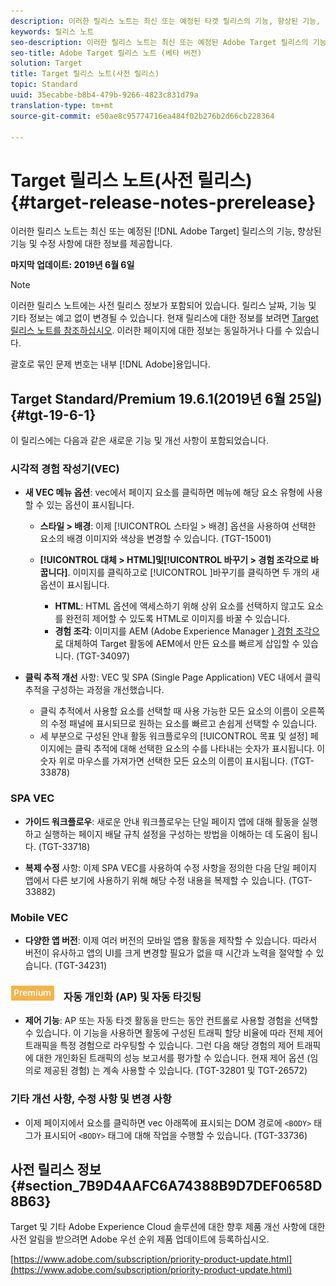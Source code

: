 ```yaml
---
description: 이러한 릴리스 노트는 최신 또는 예정된 타겟 릴리스의 기능, 향상된 기능, 수정 사항 및 알려진 문제에 대한 정보를 제공합니다.
keywords: 릴리스 노트
seo-description: 이러한 릴리스 노트는 최신 또는 예정된 Adobe Target 릴리스의 기능, 향상된 기능, 수정 사항 및 알려진 문제에 대한 정보를 제공합니다
seo-title: Adobe Target 릴리스 노트 (베타 버전)
solution: Target
title: Target 릴리스 노트(사전 릴리스)
topic: Standard
uuid: 35ecabbe-b8b4-479b-9266-4823c831d79a
translation-type: tm+mt
source-git-commit: e50ae8c95774716ea484f02b276b2d66cb228364

---
```



# Target 릴리스 노트(사전 릴리스){#target-release-notes-prerelease}

이러한 릴리스 노트는 최신 또는 예정된 [!DNL Adobe Target] 릴리스의 기능, 향상된 기능 및 수정 사항에 대한 정보를 제공합니다.

**마지막 업데이트: 2019년 6월 6일**

>[!NOTE]
>
>이러한 릴리스 노트에는 사전 릴리스 정보가 포함되어 있습니다. 릴리스 날짜, 기능 및 기타 정보는 예고 없이 변경될 수 있습니다. 현재 릴리스에 대한 정보를 보려면 [Target 릴리스 노트를 참조하십시오](release-notes.md). 이러한 페이지에 대한 정보는 동일하거나 다를 수 있습니다.
>
>괄호로 묶인 문제 번호는 내부 [!DNL Adobe]용입니다.

## Target Standard/Premium 19.6.1(2019년 6월 25일) {#tgt-19-6-1}

이 릴리스에는 다음과 같은 새로운 기능 및 개선 사항이 포함되었습니다.

### 시각적 경험 작성기(VEC)

* **새 VEC 메뉴 옵션**: vec에서 페이지 요소를 클릭하면 메뉴에 해당 요소 유형에 사용할 수 있는 옵션이 표시됩니다.

   * **스타일 &gt; 배경**: 이제 [!UICONTROL 스타일 &gt; 배경] 옵션을 사용하여 선택한 요소의 배경 이미지와 색상을 변경할 수 있습니다. (TGT-15001)

   * **[!UICONTROL 대체 &gt; HTML]및[!UICONTROL 바꾸기 &gt; 경험 조각으로 바꿉니다]**. 이미지를 클릭하고로 [!UICONTROL ]바꾸기를 클릭하면 두 개의 새 옵션이 표시됩니다.

      * **HTML**: HTML 옵션에 액세스하기 위해 상위 요소를 선택하지 않고도 요소를 완전히 제어할 수 있도록 HTML로 이미지를 바꿀 수 있습니다.
      * **경험 조각**: 이미지를 AEM (Adobe Experience Manager [) 경험 조각으로](/help/c-experiences/c-manage-content/aem-experience-fragments.md) 대체하여 Target 활동에 AEM에서 만든 요소를 빠르게 삽입할 수 있습니다. (TGT-34097)

* **클릭 추적 개선** 사항: VEC 및 SPA (Single Page Application) VEC 내에서 클릭 추적을 구성하는 과정을 개선했습니다.

   * 클릭 추적에서 사용할 요소를 선택할 때 사용 가능한 모든 요소의 이름이 오른쪽의 수정 패널에 표시되므로 원하는 요소를 빠르고 손쉽게 선택할 수 있습니다.
   * 세 부분으로 구성된 안내 활동 워크플로우의 [!UICONTROL 목표 및 설정] 페이지에는 클릭 추적에 대해 선택한 요소의 수를 나타내는 숫자가 표시됩니다. 이 숫자 위로 마우스를 가져가면 선택한 모든 요소의 이름이 표시됩니다. (TGT-33878)

### SPA VEC

* **가이드 워크플로우**: 새로운 안내 워크플로우는 단일 페이지 앱에 대해 활동을 실행하고 실행하는 페이지 배달 규칙 설정을 구성하는 방법을 이해하는 데 도움이 됩니다. (TGT-33718)

* **복제 수정** 사항: 이제 SPA VEC를 사용하여 수정 사항을 정의한 다음 단일 페이지 앱에서 다른 보기에 사용하기 위해 해당 수정 내용을 복제할 수 있습니다. (TGT-33882)

### Mobile VEC

* **다양한 앱 버전**: 이제 여러 버전의 모바일 앱용 활동을 제작할 수 있습니다. 따라서 버전이 유사하고 앱의 UI를 크게 변경할 필요가 없을 때 시간과 노력을 절약할 수 있습니다. (TGT-34231)

### ![프리미엄 배지](/help/assets/premium.png) 자동 개인화 (AP) 및 자동 타깃팅

* **제어 기능**: AP 또는 자동 타겟 활동을 만드는 동안 컨트롤로 사용할 경험을 선택할 수 있습니다. 이 기능을 사용하면 활동에 구성된 트래픽 할당 비율에 따라 전체 제어 트래픽을 특정 경험으로 라우팅할 수 있습니다. 그런 다음 해당 경험의 제어 트래픽에 대한 개인화된 트래픽의 성능 보고서를 평가할 수 있습니다. 현재 제어 옵션 (임의로 제공된 경험) 는 계속 사용할 수 있습니다. (TGT-32801 및 TGT-26572)

### 기타 개선 사항, 수정 사항 및 변경 사항

* 이제 페이지에서 요소를 클릭하면 vec 아래쪽에 표시되는 DOM 경로에 `<BODY>` 태그가 표시되어 `<BODY>` 태그에 대해 작업을 수행할 수 있습니다. (TGT-33736)

## 사전 릴리스 정보 {#section_7B9D4AAFC6A74388B9D7DEF0658D8B63}

Target 및 기타 Adobe Experience Cloud 솔루션에 대한 향후 제품 개선 사항에 대한 사전 알림을 받으려면 Adobe 우선 순위 제품 업데이트에 등록하십시오.

[https://www.adobe.com/subscription/priority-product-update.html](https://www.adobe.com/subscription/priority-product-update.html)
